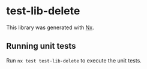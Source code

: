 # test-lib-delete

This library was generated with [Nx](https://nx.dev).

## Running unit tests

Run `nx test test-lib-delete` to execute the unit tests.
